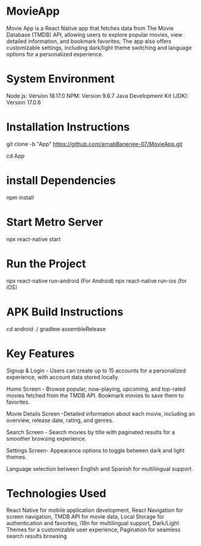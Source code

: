 # MovieApp
Movie App is a React Native app that fetches data from The Movie Database (TMDB) API, allowing users to explore popular movies, view detailed information, and bookmark favorites. The app also offers customizable settings, including dark/light theme switching and language options for a personalized experience.

# System Environment
Node.js: Version 18.17.0
NPM: Version 9.6.7
Java Development Kit (JDK): Version 17.0.6

# Installation Instructions
git clone -b "App" https://github.com/arnabBanerjee-07/MovieApp.git

cd App

# install Dependencies
npm install

# Start Metro Server
npx react-native start

# Run the Project
npx react-native run-android (For Android)
npx react-native run-ios (for iOS)

# APK Build Instructions
cd android
./ gradlew assembleRelease

# Key Features
Signup & Login - Users can create up to 15 accounts for a personalized experience, with account data stored locally.

Home Screen - Browse popular, now-playing, upcoming, and top-rated movies fetched from the TMDB API. Bookmark movies to save them to favorites.

Movie Details Screen -Detailed information about each movie, including an overview, release date, rating, and genres.

Search Screen - Search movies by title with paginated results for a smoother browsing experience.

Settings Screen- Appearance options to toggle between dark and light themes.

Language selection between English and Spanish for multilingual support.

# Technologies Used
React Native for mobile application development,
React Navigation for screen navigation,
TMDB API for movie data,
Local Storage for authentication and favorites,
i18n for multilingual support,
Dark/Light Themes for a customizable user experience,
Pagination for seamless search results browsing

